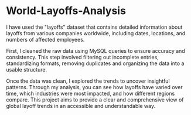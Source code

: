 # World-Layoffs-Analysis
I have used the "layoffs" dataset that contains detailed information about layoffs from various companies worldwide, including dates, locations, and numbers of affected employees.

First, I cleaned the raw data using MySQL queries to ensure accuracy and consistency. This step involved filtering out incomplete entries, standardizing formats, removing duplicates and organizing the data into a usable structure.

Once the data was clean, I explored the trends to uncover insightful patterns. Through my analysis, you can see how layoffs have varied over time, which industries were most impacted, and how different regions compare. This project aims to provide a clear and comprehensive view of global layoff trends in an accessible and understandable way. 
